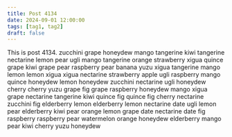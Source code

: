 ```yaml
---
title: Post 4134
date: 2024-09-01 12:00:00
tags: [tag1, tag2]
draft: false
---
```

This is post 4134.
zucchini
grape
honeydew
mango
tangerine
kiwi
tangerine
nectarine
lemon
pear
ugli
mango
tangerine
orange
strawberry
xigua
quince
grape
kiwi
grape
pear
raspberry
pear
banana
yuzu
xigua
tangerine
mango
lemon
lemon
xigua
xigua
nectarine
strawberry
apple
ugli
raspberry
mango
quince
honeydew
lemon
honeydew
zucchini
nectarine
ugli
honeydew
cherry
cherry
yuzu
grape
fig
grape
raspberry
honeydew
mango
xigua
grape
nectarine
tangerine
kiwi
quince
fig
quince
fig
cherry
nectarine
zucchini
fig
elderberry
lemon
elderberry
lemon
nectarine
date
ugli
lemon
pear
elderberry
kiwi
pear
orange
lemon
grape
date
nectarine
date
fig
raspberry
raspberry
pear
watermelon
orange
honeydew
elderberry
mango
pear
kiwi
cherry
yuzu
honeydew
